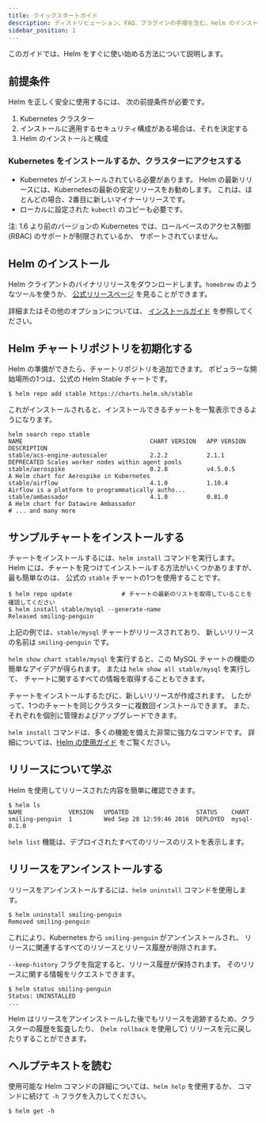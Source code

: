 ```yaml
---
title: クイックスタートガイド
description: ディストリビューション、FAQ、プラグインの手順を含む、Helm のインストール方法と使用方法。
sidebar_position: 1
---
```


このガイドでは、Helm をすぐに使い始める方法について説明します。

## 前提条件

Helm を正しく安全に使用するには、
次の前提条件が必要です。

1. Kubernetes クラスター
2. インストールに適用するセキュリティ構成がある場合は、それを決定する
3. Helm のインストールと構成

### Kubernetes をインストールするか、クラスターにアクセスする

- Kubernetes がインストールされている必要があります。
  Helm の最新リリースには、Kubernetesの最新の安定リリースをお勧めします。
  これは、ほとんどの場合、2番目に新しいマイナーリリースです。
- ローカルに設定された `kubectl` のコピーも必要です。

注: 1.6 より前のバージョンの Kubernetes では、ロールベースのアクセス制御 (RBAC) のサポートが制限されているか、
サポートされていません。

## Helm のインストール

Helm クライアントのバイナリリリースをダウンロードします。`homebrew` のようなツールを使うか、
[公式リリースページ](https://github.com/helm/helm/releases) を見ることができます。

詳細またはその他のオプションについては、
[インストールガイド](/intro/install.md) を参照してください。

## Helm チャートリポジトリを初期化する

Helm の準備ができたら、チャートリポジトリを追加できます。
ポピュラーな開始場所の1つは、公式の Helm Stable チャートです。

```console
$ helm repo add stable https://charts.helm.sh/stable
```

これがインストールされると、インストールできるチャートを一覧表示できるようになります。

```console
helm search repo stable
NAME                                    CHART VERSION   APP VERSION                     DESCRIPTION
stable/acs-engine-autoscaler            2.2.2           2.1.1                           DEPRECATED Scales worker nodes within agent pools
stable/aerospike                        0.2.8           v4.5.0.5                        A Helm chart for Aerospike in Kubernetes
stable/airflow                          4.1.0           1.10.4                          Airflow is a platform to programmatically autho...
stable/ambassador                       4.1.0           0.81.0                          A Helm chart for Datawire Ambassador
# ... and many more
```

## サンプルチャートをインストールする

チャートをインストールするには、`helm install` コマンドを実行します。
Helm には、チャートを見つけてインストールする方法がいくつかありますが、最も簡単なのは、
公式の `stable` チャートの1つを使用することです。

```console
$ helm repo update              # チャートの最新のリストを取得していることを確認してください
$ helm install stable/mysql --generate-name
Released smiling-penguin
```

上記の例では、`stable/mysql` チャートがリリースされており、
新しいリリースの名前は `smiling-penguin` です。

`helm show chart stable/mysql` を実行すると、この MySQL チャートの機能の簡単なアイデアが得られます。
または `helm show all stable/mysql` を実行して、
チャートに関するすべての情報を取得することもできます。

チャートをインストールするたびに、新しいリリースが作成されます。
したがって、1つのチャートを同じクラスターに複数回インストールできます。
また、それぞれを個別に管理およびアップグレードできます。

`helm install` コマンドは、多くの機能を備えた非常に強力なコマンドです。
詳細については、[Helm の使用ガイド](/intro/using_helm.md) をご覧ください。

## リリースについて学ぶ

Helm を使用してリリースされた内容を簡単に確認できます。

```console
$ helm ls
NAME             VERSION   UPDATED                   STATUS    CHART
smiling-penguin  1         Wed Sep 28 12:59:46 2016  DEPLOYED  mysql-0.1.0
```

`helm list` 機能は、デプロイされたすべてのリリースのリストを表示します。

## リリースをアンインストールする

リリースをアンインストールするには、`helm uninstall` コマンドを使用します。

```console
$ helm uninstall smiling-penguin
Removed smiling-penguin
```

これにより、Kubernetes から `smiling-penguin` がアンインストールされ、
リリースに関連するすべてのリソースとリリース履歴が削除されます。

`--keep-history` フラグを指定すると、リリース履歴が保持されます。
そのリリースに関する情報をリクエストできます。

```console
$ helm status smiling-penguin
Status: UNINSTALLED
...
```

Helm はリリースをアンインストールした後でもリリースを追跡するため、クラスターの履歴を監査したり、
(`helm rollback` を使用して) リリースを元に戻したりすることができます。

## ヘルプテキストを読む

使用可能な Helm コマンドの詳細については、`helm help` を使用するか、
コマンドに続けて `-h` フラグを入力してください。

```console
$ helm get -h
```
